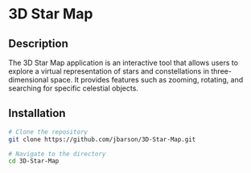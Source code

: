 # 3D Star Map

## Description

The 3D Star Map application is an interactive tool that allows users to explore a virtual representation of stars and constellations in three-dimensional space. It provides features such as zooming, rotating, and searching for specific celestial objects.

## Installation

```bash
# Clone the repository
git clone https://github.com/jbarson/3D-Star-Map.git

# Navigate to the directory
cd 3D-Star-Map
```